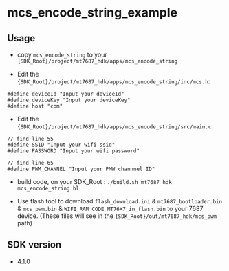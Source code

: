 # mcs_encode_string_example

## Usage

* copy `mcs_encode_string` to your `{SDK_Root}/project/mt7687_hdk/apps/mcs_encode_string`

* Edit the `{SDK_Root}/project/mt7687_hdk/apps/mcs_encode_string/inc/mcs.h`:

```
#define deviceId "Input your deviceId"
#define deviceKey "Input your deviceKey"
#define host "com"

```

* Edit the `{SDK_Root}/project/mt7687_hdk/apps/mcs_encode_string/src/main.c`:

```
// find line 55
#define SSID "Input your wifi ssid"
#define PASSWORD "Input your wifi password"

// find line 65
#define PWM_CHANNEL "Input your PMW channnel ID"

```

* build code, on your SDK_Root : `./build.sh mt7687_hdk mcs_encode_string bl`

* Use flash tool to download `flash_download.ini` & `mt7687_bootloader.bin` & `mcs_pwm.bin` & `WIFI_RAM_CODE_MT76X7_in_flash.bin` to your 7687 device. (These files will see in the `{SDK_Root}/out/mt7687_hdk/mcs_pwm` path)

## SDK version

* 4.1.0